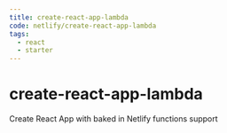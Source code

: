 ```yaml
---
title: create-react-app-lambda
code: netlify/create-react-app-lambda
tags: 
  - react
  - starter
---
```


# create-react-app-lambda

Create React App with baked in Netlify functions support
